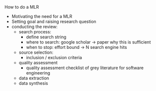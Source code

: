 How to do a MLR


- Motivating the need for a MLR 
- Setting goal and raising research question
- conducting the review:
	- search process: 
		- define search string
		- where to search: google scholar → paper why this is sufficient
		- when to stop: effort bound → N search engine hits
	- source selection: 
		- inclusion / exclusion criteria
	- quality assessment
		- quality assessment checklist of grey literature for software engineering
	- data extraction 
	- data synthesis